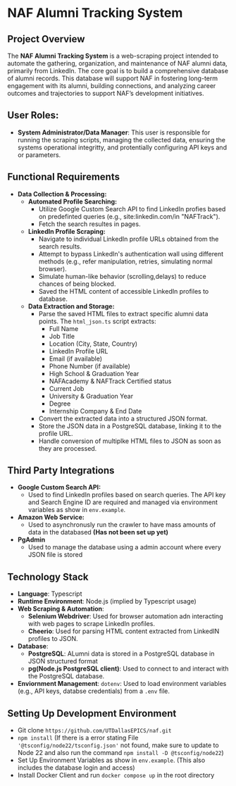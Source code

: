 # NAF Alumni Tracking System

## Project Overview
The **NAF Alumni Tracking System** is a web-scraping project intended to automate the gathering, organization, and maintenance of NAF alumni data, primarily from LinkedIn. The core goal is to build a comprehensive database of alumni records. This database will support NAF in fostering long-term engagement with its alumni, building connections, and analyzing career outcomes and trajectories to support NAF’s development initiatives.

## User Roles:
- **System Administrator/Data Manager**: This user is responsible for running the scraping scripts, managing the collected data, ensuring the systems operational integritty, and protentially configuring API keys and or parameters. 

## Functional Requirements
- **Data Collection & Processing:**
  - **Automated Profile Searching:**
    - Utilize Google Custom Search API to find LinkedIn profies based on predefinted queries (e.g., site:linkedin.com/in "NAFTrack").
    - Fetch the search resultes in pages.
  - **LinkedIn Profile Scraping:**
    - Navigate to individual LinkedIn profile URLs obtained from the search results.
    - Attempt to bypass LinkedIn's authentication wall using different methods (e.g., refer manipulation, retries, simulating normal browser).
    - Simulate human-like behavior (scrolling,delays) to reduce chances of being blocked.
    - Saved the HTML content of accessible LinkedIn profiles to database.
  - **Data Extraction and Storage:**
    - Parse the saved HTML files to extract specific alumni data points. The ```html_json.ts``` script extracts:
      - Full Name
      - Job Title
      - Location (City, State, Country)
      - LinkedIn Profile URL
      - Email (if available)
      - Phone Number (if available)
      - High School & Graduation Year
      - NAFAcademy & NAFTrack Certified status
      - Current Job
      - University & Graduation Year
      - Degree
      - Internship Company & End Date
    - Convert the extracted data into a structured JSON format.
    - Store the JSON data in a PostgreSQL database, linking it to the profile URL.
    - Handle conversion of multiplke HTML files to JSON as soon as they are processed.

## Third Party Integrations
- **Google Custom Search API:**
  - Used to find LinkedIn profiles based on search queries. The API key and Search Engine ID are required and managed via environment variables as show in ```env.example```.
- **Amazon Web Service:**
  - Used to asynchronusly run the crawler to have mass amounts of data in the databased **(Has not been set up yet)**
- **PgAdmin**
  - Used to manage the database using a admin account where every JSON file is stored 

## Technology Stack
- **Language**: Typescript
- **Runtime Environment**: Node.js (implied by Typescript usage)
- **Web Scraping & Automation**:
  - **Selenium Webdriver**: Used for browser automation adn interacting with web pages to scrape LinkedIn profiles.
  - **Cheerio**: Used for parsing HTML content extracted from LinkedIN profiles to JSON.
- **Database**:
  - **PostgreSQL**: ALumni data is stored in a PostgreSQL database in JSON structured format
  - **pg(Node.js PostgreSQL client)**: Used to connect to and interact with the PostgreSQL database.
- **Enviornment Management**: ```dotenv```: Used to load environment variables (e.g., API keys, databse credentials) from a ```.env``` file.

## Setting Up Development Environment
- Git clone ```https://github.com/UTDallasEPICS/naf.git```
- ```npm install``` (If there is a error stating File ``` '@tsconfig/node22/tsconfig.json' ``` not found, make sure to update to Node 22 and also run the command ``` npm install -D @tsconfig/node22 ```)
- Set Up Environment Variables as show in ```env.example```. (This also includes the database login and access)
- Install Docker Client and run ```docker compose up``` in the root directory